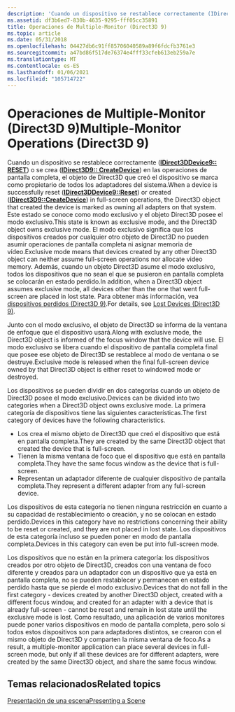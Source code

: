 ```yaml
---
description: 'Cuando un dispositivo se restablece correctamente (IDirect3DDevice9:: RESET) o se crea (IDirect3D9:: CreateDevice) en las operaciones de pantalla completa, el objeto de Direct3D que creó el dispositivo se marca como propietario de todos los adaptadores del sistema.'
ms.assetid: df3b6ed7-830b-4635-9295-fff05cc35891
title: Operaciones de Multiple-Monitor (Direct3D 9)
ms.topic: article
ms.date: 05/31/2018
ms.openlocfilehash: 04427db6c91ff85706040589a89f6fdcfb3761e3
ms.sourcegitcommit: a47bd86f517de76374e4fff33cfeb613eb259a7e
ms.translationtype: MT
ms.contentlocale: es-ES
ms.lasthandoff: 01/06/2021
ms.locfileid: "105714722"
---
```

# <a name="multiple-monitor-operations-direct3d-9"></a><span data-ttu-id="02f77-103">Operaciones de Multiple-Monitor (Direct3D 9)</span><span class="sxs-lookup"><span data-stu-id="02f77-103">Multiple-Monitor Operations (Direct3D 9)</span></span>

<span data-ttu-id="02f77-104">Cuando un dispositivo se restablece correctamente ([**IDirect3DDevice9:: RESET**](/windows/desktop/api)) o se crea ([**IDirect3D9:: CreateDevice**](/windows/desktop/api)) en las operaciones de pantalla completa, el objeto de Direct3D que creó el dispositivo se marca como propietario de todos los adaptadores del sistema.</span><span class="sxs-lookup"><span data-stu-id="02f77-104">When a device is successfully reset ([**IDirect3DDevice9::Reset**](/windows/desktop/api)) or created ([**IDirect3D9::CreateDevice**](/windows/desktop/api)) in full-screen operations, the Direct3D object that created the device is marked as owning all adapters on that system.</span></span> <span data-ttu-id="02f77-105">Este estado se conoce como modo exclusivo y el objeto Direct3D posee el modo exclusivo.</span><span class="sxs-lookup"><span data-stu-id="02f77-105">This state is known as exclusive mode, and the Direct3D object owns exclusive mode.</span></span> <span data-ttu-id="02f77-106">El modo exclusivo significa que los dispositivos creados por cualquier otro objeto de Direct3D no pueden asumir operaciones de pantalla completa ni asignar memoria de vídeo.</span><span class="sxs-lookup"><span data-stu-id="02f77-106">Exclusive mode means that devices created by any other Direct3D object can neither assume full-screen operations nor allocate video memory.</span></span> <span data-ttu-id="02f77-107">Además, cuando un objeto Direct3D asume el modo exclusivo, todos los dispositivos que no sean el que se pusieron en pantalla completa se colocarán en estado perdido.</span><span class="sxs-lookup"><span data-stu-id="02f77-107">In addition, when a Direct3D object assumes exclusive mode, all devices other than the one that went full-screen are placed in lost state.</span></span> <span data-ttu-id="02f77-108">Para obtener más información, vea [dispositivos perdidos (Direct3D 9)](lost-devices.md).</span><span class="sxs-lookup"><span data-stu-id="02f77-108">For details, see [Lost Devices (Direct3D 9)](lost-devices.md).</span></span>

<span data-ttu-id="02f77-109">Junto con el modo exclusivo, el objeto de Direct3D se informa de la ventana de enfoque que el dispositivo usará.</span><span class="sxs-lookup"><span data-stu-id="02f77-109">Along with exclusive mode, the Direct3D object is informed of the focus window that the device will use.</span></span> <span data-ttu-id="02f77-110">El modo exclusivo se libera cuando el dispositivo de pantalla completa final que posee ese objeto de Direct3D se restablece al modo de ventana o se destruye.</span><span class="sxs-lookup"><span data-stu-id="02f77-110">Exclusive mode is released when the final full-screen device owned by that Direct3D object is either reset to windowed mode or destroyed.</span></span>

<span data-ttu-id="02f77-111">Los dispositivos se pueden dividir en dos categorías cuando un objeto de Direct3D posee el modo exclusivo.</span><span class="sxs-lookup"><span data-stu-id="02f77-111">Devices can be divided into two categories when a Direct3D object owns exclusive mode.</span></span> <span data-ttu-id="02f77-112">La primera categoría de dispositivos tiene las siguientes características.</span><span class="sxs-lookup"><span data-stu-id="02f77-112">The first category of devices have the following characteristics.</span></span>

-   <span data-ttu-id="02f77-113">Los crea el mismo objeto de Direct3D que creó el dispositivo que está en pantalla completa.</span><span class="sxs-lookup"><span data-stu-id="02f77-113">They are created by the same Direct3D object that created the device that is full-screen.</span></span>
-   <span data-ttu-id="02f77-114">Tienen la misma ventana de foco que el dispositivo que está en pantalla completa.</span><span class="sxs-lookup"><span data-stu-id="02f77-114">They have the same focus window as the device that is full-screen.</span></span>
-   <span data-ttu-id="02f77-115">Representan un adaptador diferente de cualquier dispositivo de pantalla completa.</span><span class="sxs-lookup"><span data-stu-id="02f77-115">They represent a different adapter from any full-screen device.</span></span>

<span data-ttu-id="02f77-116">Los dispositivos de esta categoría no tienen ninguna restricción en cuanto a su capacidad de restablecimiento o creación, y no se colocan en estado perdido.</span><span class="sxs-lookup"><span data-stu-id="02f77-116">Devices in this category have no restrictions concerning their ability to be reset or created, and they are not placed in lost state.</span></span> <span data-ttu-id="02f77-117">Los dispositivos de esta categoría incluso se pueden poner en modo de pantalla completa.</span><span class="sxs-lookup"><span data-stu-id="02f77-117">Devices in this category can even be put into full-screen mode.</span></span>

<span data-ttu-id="02f77-118">Los dispositivos que no están en la primera categoría: los dispositivos creados por otro objeto de Direct3D, creados con una ventana de foco diferente y creados para un adaptador con un dispositivo que ya está en pantalla completa, no se pueden restablecer y permanecen en estado perdido hasta que se pierde el modo exclusivo.</span><span class="sxs-lookup"><span data-stu-id="02f77-118">Devices that do not fall in the first category - devices created by another Direct3D object, created with a different focus window, and created for an adapter with a device that is already full-screen - cannot be reset and remain in lost state until the exclusive mode is lost.</span></span> <span data-ttu-id="02f77-119">Como resultado, una aplicación de varios monitores puede poner varios dispositivos en modo de pantalla completa, pero solo si todos estos dispositivos son para adaptadores distintos, se crearon con el mismo objeto de Direct3D y comparten la misma ventana de foco.</span><span class="sxs-lookup"><span data-stu-id="02f77-119">As a result, a multiple-monitor application can place several devices in full-screen mode, but only if all these devices are for different adapters, were created by the same Direct3D object, and share the same focus window.</span></span>

## <a name="related-topics"></a><span data-ttu-id="02f77-120">Temas relacionados</span><span class="sxs-lookup"><span data-stu-id="02f77-120">Related topics</span></span>

<dl> <dt>

[<span data-ttu-id="02f77-121">Presentación de una escena</span><span class="sxs-lookup"><span data-stu-id="02f77-121">Presenting a Scene</span></span>](presenting-a-scene.md)
</dt> </dl>

 

 




